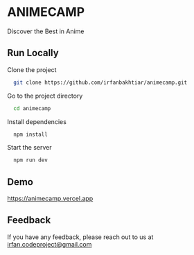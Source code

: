 # ANIMECAMP

Discover the Best in Anime

## Run Locally

Clone the project

```bash
  git clone https://github.com/irfanbakhtiar/animecamp.git
```

Go to the project directory

```bash
  cd animecamp
```

Install dependencies

```bash
  npm install
```

Start the server

```bash
  npm run dev
```

## Demo

https://animecamp.vercel.app

## Feedback

If you have any feedback, please reach out to us at irfan.codeproject@gmail.com
